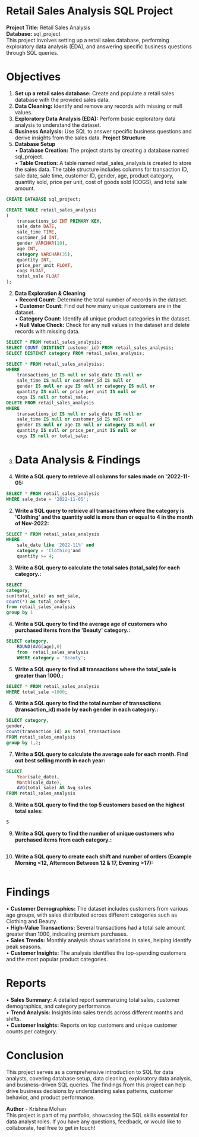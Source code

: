 # Retail Sales Analysis SQL Project  
**Project Title:** Retail Sales Analysis  
**Database:** sql_project  
This project involves setting up a retail sales database, performing exploratory data analysis (EDA), and answering specific business questions through SQL queries. 
# Objectives
1.	**Set up a retail sales database:** Create and populate a retail sales database with the provided sales data.  
2.	**Data Cleaning:** Identify and remove any records with missing or null values.  
3.	**Exploratory Data Analysis (EDA):** Perform basic exploratory data analysis to understand the dataset.  
4.	**Business Analysis:** Use SQL to answer specific business questions and derive insights from the sales data.
**Project Structure**  
1. **Database Setup**  
•	**Database Creation:** The project starts by creating a database named sql_project.  
•	**Table Creation:** A table named retail_sales_analysis is created to store the sales data. The table structure includes columns for transaction ID, sale date, sale time, customer ID, gender, age, product category, quantity sold, price per unit, cost of goods sold (COGS), and total sale amount.  
```sql
CREATE DATABASE sql_project;

CREATE TABLE retail_sales_analysis
(
    transactions_id INT PRIMARY KEY,
    sale_date DATE,	
    sale_time TIME,
    customer_id INT,	
    gender VARCHAR(10),
    age INT,
    category VARCHAR(35),
    quantity INT,
    price_per_unit FLOAT,	
    cogs FLOAT,
    total_sale FLOAT
); 
```
2. **Data Exploration & Cleaning**  
•	**Record Count:** Determine the total number of records in the dataset.  
•	**Customer Count:** Find out how many unique customers are in the dataset.  
•	**Category Count:** Identify all unique product categories in the dataset.  
•	**Null Value Check:** Check for any null values in the dataset and delete records with missing data.  
```sql
SELECT * FROM retail_sales_analysis;
SELECT COUNT (DISTINCT customer_id) FROM retail_sales_analysis;
SELECT DISTINCT category FROM retail_sales_analysis;

SELECT * FROM retail_sales_analysiss;
WHERE
    transactions_id IS null or sale_date IS null or
    sale_time IS null or customer_id IS null or
    gender IS null or age IS null or category IS null or
    quantity IS null or price_per_unit IS null or
    cogs IS null or total_sale;
DELETE FROM retail_sales_analysis
WHERE
    transactions_id IS null or sale_date IS null or
    sale_time IS null or customer_id IS null or
    gender IS null or age IS null or category IS null or
    quantity IS null or price_per_unit IS null or
    cogs IS null or total_sale;
```
3. # Data Analysis & Findings
1.	**Write a SQL query to retrieve all columns for sales made on '2022-11-05:**  
```sql
SELECT * FROM retail_sales_analysis
WHERE sale_date = '2022-11-05';
```
2.	**Write a SQL query to retrieve all transactions where the category is 'Clothing' and the quantity sold is more than or equal to 4 in the month of Nov-2022:**  
```sql
SELECT * FROM retail_sales_analysis
WHERE
    sale_date like '2022-11%' and
    category = 'Clothing'and
    quantity >= 4;
```
3.	**Write a SQL query to calculate the total sales (total_sale) for each category.:**  
```sql
SELECT
category,
sum(total_sale) as net_sale,
count(*) as total_orders
from retail_sales_analysis
group by 1 
```
4.	**Write a SQL query to find the average age of customers who purchased items from the 'Beauty' category.:**  
```sql
SELECT category,
    ROUND(AVG(age),0)
    from  retail_sales_analysis
    WHERE category = 'Beauty';
```
5.	**Write a SQL query to find all transactions where the total_sale is greater than 1000.:**  
```sql
SELECT * FROM retail_sales_analysis
WHERE total_sale >1000;
```
6.	**Write a SQL query to find the total number of transactions (transaction_id) made by each gender in each category.:**  
```sql
SELECT category,
gender,
count(transaction_id) as total_transactions
FROM retail_sales_analysis
group by 1,2;
```
7.	**Write a SQL query to calculate the average sale for each month. Find out best selling month in each year:**  
```sql
SELECT
    Year(sale_date),
    Month(sale_date),
    AVG(total_sale) AS Avg_sales
FROM retail_sales_analysis
```
8.	**Write a SQL query to find the top 5 customers based on the highest total sales:**
```sql
S
```
9.	**Write a SQL query to find the number of unique customers who purchased items from each category.:**   
```sql

```
10.	**Write a SQL query to create each shift and number of orders (Example Morning <12, Afternoon Between 12 & 17, Evening >17):**  
```sql

```
# Findings
•	**Customer Demographics:** The dataset includes customers from various age groups, with sales distributed across different categories such as Clothing and Beauty.      
•	**High-Value Transactions:** Several transactions had a total sale amount greater than 1000, indicating premium purchases.  
•	**Sales Trends:** Monthly analysis shows variations in sales, helping identify peak seasons.    
•	**Customer Insights:** The analysis identifies the top-spending customers and the most popular product categories.    
# Reports
•	**Sales Summary:** A detailed report summarizing total sales, customer demographics, and category performance.    
•	**Trend Analysis:** Insights into sales trends across different months and shifts.    
•	**Customer Insights:** Reports on top customers and unique customer counts per category.    
# Conclusion
This project serves as a comprehensive introduction to SQL for data analysts, covering database setup, data cleaning, exploratory data analysis, and business-driven SQL queries. The findings from this project can help drive business decisions by understanding sales patterns, customer behavior, and product performance.  

**Author** - Krishna Mohan  
This project is part of my portfolio, showcasing the SQL skills essential for data analyst roles. If you have any questions, feedback, or would like to collaborate, feel free to get in touch!  


